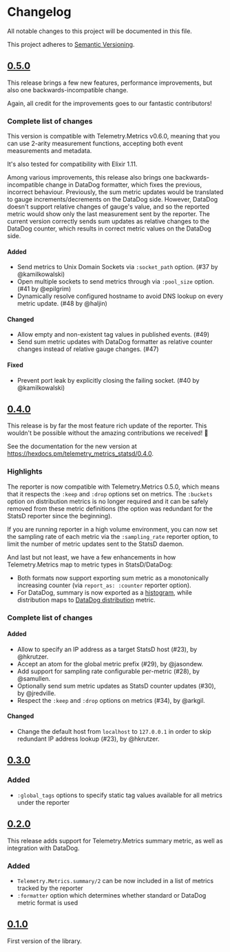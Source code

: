 # Changelog

All notable changes to this project will be documented in this file.

This project adheres to [Semantic Versioning](https://semver.org/spec/v2.0.0.html).

## [0.5.0](https://github.com/beam-telemetry/telemetry_metrics_statsd/tree/v0.5.0)

This release brings a few new features, performance improvements, but also one backwards-incompatible change.

Again, all credit for the improvements goes to our fantastic contributors!

### Complete list of changes

This version is compatible with Telemetry.Metrics v0.6.0, meaning that you can use 2-arity measurement functions, accepting both event measurements and metadata.

It's also tested for compatibility with Elixir 1.11.

Among various improvements, this release also brings one backwards-incompatible change in DataDog formatter, which fixes the previous, incorrect behaviour.
Previously, the sum metric updates would be translated to gauge increments/decrements on the DataDog side.
However, DataDog doesn't support relative changes of gauge's value, and so the reported metric would show only the last measurement sent by the reporter.
The current version correctly sends sum updates as relative changes to the DataDog counter, which results in correct metric values on the DataDog side.

#### Added

- Send metrics to Unix Domain Sockets via `:socket_path` option. (#37 by @kamilkowalski)
- Open multiple sockets to send metrics through via `:pool_size` option. (#41 by @epilgrim)
- Dynamically resolve configured hostname to avoid DNS lookup on every metric update. (#48 by @haljin)

#### Changed

- Allow empty and non-existent tag values in published events. (#49)
- Send sum metric updates with DataDog formatter as relative counter changes instead of relative gauge changes. (#47)

#### Fixed

- Prevent port leak by explicitly closing the failing socket. (#40 by @kamilkowalski)

## [0.4.0](https://github.com/beam-telemetry/telemetry_metrics_statsd/tree/v0.4.0)

This release is by far the most feature rich update of the reporter. This wouldn't be possible without the amazing contributions we received! 💛

See the documentation for the new version at https://hexdocs.pm/telemetry_metrics_statsd/0.4.0.

### Highlights

The reporter is now compatible with Telemetry.Metrics 0.5.0, which means that it respects the `:keep` and `:drop` options set on metrics.
The `:buckets` option on distribution metrics is no longer required and it can be safely removed from these metric definitions (the option was redundant for the StatsD reporter since the beginning).

If you are running reporter in a high volume environment, you can now set the sampling rate of each metric via the `:sampling_rate` reporter option, to limit the number of metric updates sent to the StatsD daemon.

And last but not least, we have a few enhancements in how Telemetry.Metrics map to metric types in StatsD/DataDog:

- Both formats now support exporting sum metric as a monotonically increasing counter (via `report_as: :counter` reporter option).
- For DataDog, summary is now exported as a [histogram](https://docs.datadoghq.com/developers/metrics/types/?tab=histogram#metric-types), while distribution maps to [DataDog distribution](https://docs.datadoghq.com/developers/metrics/types/?tab=distribution#metric-types) metric.

### Complete list of changes

#### Added

- Allow to specify an IP address as a target StatsD host (#23), by @hkrutzer.
- Accept an atom for the global metric prefix (#29), by @jasondew.
- Add support for sampling rate configurable per-metric (#28), by @samullen.
- Optionally send sum metric updates as StatsD counter updates (#30), by @jredville.
- Respect the `:keep` and `:drop` options on metrics (#34), by @arkgil.

#### Changed

-  Change the default host from `localhost` to `127.0.0.1` in order to skip redundant IP address lookup (#23), by @hkrutzer.

## [0.3.0](https://github.com/beam-telemetry/telemetry_metrics_statsd/tree/v0.3.0)

### Added

- `:global_tags` options to specify static tag values available for all metrics under the reporter

## [0.2.0](https://github.com/beam-telemetry/telemetry_metrics_statsd/tree/v0.2.0)

This release adds support for Telemetry.Metrics summary metric, as well as integration with DataDog.

### Added

- `Telemetry.Metrics.summary/2` can be now included in a list of metrics tracked by the reporter
- `:formatter` option which determines whether standard or DataDog metric format is used

## [0.1.0](https://github.com/beam-telemetry/telemetry_metrics_statsd/tree/v0.1.0)

First version of the library.
